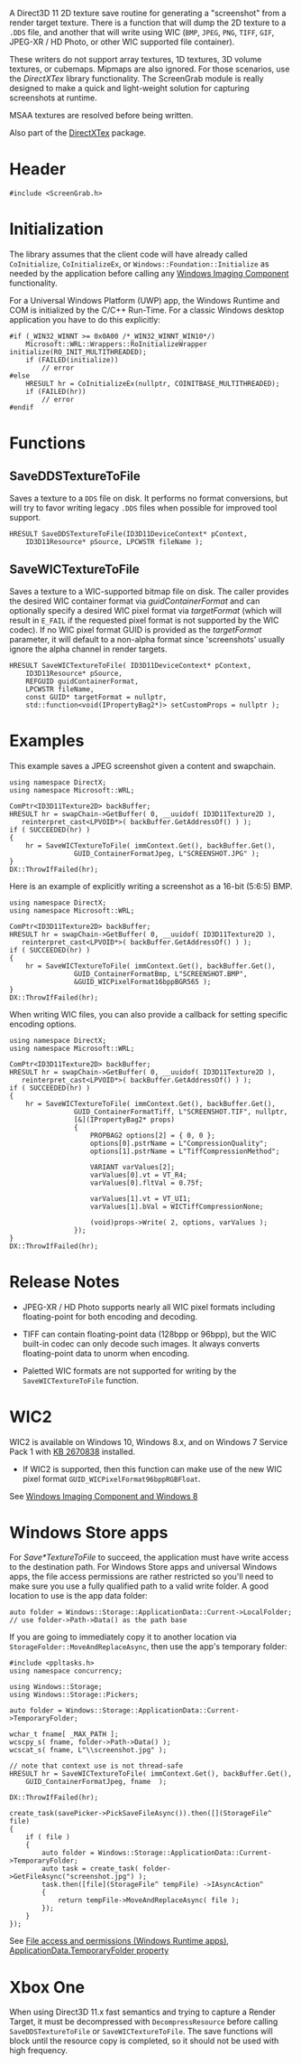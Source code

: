 A Direct3D 11 2D texture save routine for generating a "screenshot" from a render target texture. There is a function that will dump the 2D texture to a ``.DDS`` file, and another that will write using WIC (``BMP``, ``JPEG``, ``PNG``, ``TIFF``, ``GIF``, JPEG-XR / HD Photo, or other WIC supported file container).

These writers do not support array textures, 1D textures, 3D volume textures, or cubemaps. Mipmaps are also ignored. For those scenarios, use the _DirectXTex_ library functionality. The ScreenGrab module is really designed to make a quick and light-weight solution for capturing screenshots at runtime.

MSAA textures are resolved before being written.

Also part of the [DirectXTex](http://go.microsoft.com/fwlink/?LinkId=248926) package.

# Header
    #include <ScreenGrab.h>

# Initialization
The library assumes that the client code will have already called ``CoInitialize``, ``CoInitializeEx``, or ``Windows::Foundation::Initialize`` as needed by the application before calling any [Windows Imaging Component](https://msdn.microsoft.com/en-us/library/windows/desktop/ee719654.aspx) functionality.

For a Universal Windows Platform (UWP) app, the Windows Runtime and COM is initialized by the C/C++ Run-Time. For a classic Windows desktop application you have to do this explicitly:

    #if (_WIN32_WINNT >= 0x0A00 /*_WIN32_WINNT_WIN10*/)
        Microsoft::WRL::Wrappers::RoInitializeWrapper initialize(RO_INIT_MULTITHREADED);
        if (FAILED(initialize))
            // error
    #else
        HRESULT hr = CoInitializeEx(nullptr, COINITBASE_MULTITHREADED);
        if (FAILED(hr))
            // error
    #endif

# Functions
## SaveDDSTextureToFile
Saves a texture to a ``DDS`` file on disk. It performs no format conversions, but will try to favor writing legacy ``.DDS`` files when possible for improved tool support.

    HRESULT SaveDDSTextureToFile(ID3D11DeviceContext* pContext,
        ID3D11Resource* pSource, LPCWSTR fileName );

## SaveWICTextureToFile
Saves a texture to a WIC-supported bitmap file on disk. The caller provides the desired WIC container format via _guidContainerFormat_ and can optionally specify a desired WIC pixel format via _targetFormat_ (which will result in ``E_FAIL`` if the requested pixel format is not supported by the WIC codec). If no WIC pixel format GUID is provided as the _targetFormat_ parameter, it will default to a non-alpha format since 'screenshots' usually ignore the alpha channel in render targets.

    HRESULT SaveWICTextureToFile( ID3D11DeviceContext* pContext,
        ID3D11Resource* pSource,
        REFGUID guidContainerFormat, 
        LPCWSTR fileName,
        const GUID* targetFormat = nullptr,
        std::function<void(IPropertyBag2*)> setCustomProps = nullptr );

# Examples

This example saves a JPEG screenshot given a content and swapchain.

    using namespace DirectX;
    using namespace Microsoft::WRL;

    ComPtr<ID3D11Texture2D> backBuffer;
    HRESULT hr = swapChain->GetBuffer( 0, __uuidof( ID3D11Texture2D ),
       reinterpret_cast<LPVOID*>( backBuffer.GetAddressOf() ) );
    if ( SUCCEEDED(hr) )
    {
        hr = SaveWICTextureToFile( immContext.Get(), backBuffer.Get(),
                    GUID_ContainerFormatJpeg, L"SCREENSHOT.JPG" );
    }
    DX::ThrowIfFailed(hr);

Here is an example of explicitly writing a screenshot as a 16-bit (5:6:5) BMP.

    using namespace DirectX;
    using namespace Microsoft::WRL;

    ComPtr<ID3D11Texture2D> backBuffer;
    HRESULT hr = swapChain->GetBuffer( 0, __uuidof( ID3D11Texture2D ),
       reinterpret_cast<LPVOID*>( backBuffer.GetAddressOf() ) );
    if ( SUCCEEDED(hr) )
    {
        hr = SaveWICTextureToFile( immContext.Get(), backBuffer.Get(),
                    GUID_ContainerFormatBmp, L"SCREENSHOT.BMP",
                    &GUID_WICPixelFormat16bppBGR565 );
    }
    DX::ThrowIfFailed(hr);

When writing WIC files, you can also provide a callback for setting specific encoding options.

    using namespace DirectX;
    using namespace Microsoft::WRL;

    ComPtr<ID3D11Texture2D> backBuffer;
    HRESULT hr = swapChain->GetBuffer( 0, __uuidof( ID3D11Texture2D ),
       reinterpret_cast<LPVOID*>( backBuffer.GetAddressOf() ) );
    if ( SUCCEEDED(hr) )
    {
        hr = SaveWICTextureToFile( immContext.Get(), backBuffer.Get(),
                    GUID_ContainerFormatTiff, L"SCREENSHOT.TIF", nullptr,
                    [&](IPropertyBag2* props)
                    {
                        PROPBAG2 options[2] = { 0, 0 };
                        options[0].pstrName = L"CompressionQuality";
                        options[1].pstrName = L"TiffCompressionMethod";

                        VARIANT varValues[2];
                        varValues[0].vt = VT_R4;
                        varValues[0].fltVal = 0.75f;

                        varValues[1].vt = VT_UI1;
                        varValues[1].bVal = WICTiffCompressionNone;

                        (void)props->Write( 2, options, varValues ); 
                    });
    }
    DX::ThrowIfFailed(hr);

# Release Notes
* JPEG-XR / HD Photo supports nearly all WIC pixel formats including floating-point for both encoding and decoding.

* TIFF can contain floating-point data (128bpp or 96bpp), but the WIC built-in codec can only decode such images. It always converts floating-point data to unorm when encoding.

* Paletted WIC formats are not supported for writing by the ``SaveWICTextureToFile`` function.

# WIC2
WIC2 is available on Windows 10, Windows 8.x, and on Windows 7 Service Pack 1 with [KB 2670838](http://support.microsoft.com/kb/2670838) installed.

* If WIC2 is supported, then this function can make use of the new WIC pixel format ``GUID_WICPixelFormat96bppRGBFloat``.

See [Windows Imaging Component and Windows 8](http://blogs.msdn.com/b/chuckw/archive/2012/11/19/windows-imaging-component-and-windows-8.aspx)

# Windows Store apps
For _Save*TextureToFile_ to succeed, the application must have write access to the destination path. For Windows Store apps and universal Windows apps, the file access permissions are rather restricted so you'll need to make sure you use a fully qualified path to a valid write folder. A good location to use is the app data folder:

    auto folder = Windows::Storage::ApplicationData::Current->LocalFolder;
    // use folder->Path->Data() as the path base

If you are going to immediately copy it to another location via ``StorageFolder::MoveAndReplaceAsync``, then use the app's temporary folder:

    #include <ppltasks.h>
    using namespace concurrency;

    using Windows::Storage;
    using Windows::Storage::Pickers;

    auto folder = Windows::Storage::ApplicationData::Current->TemporaryFolder;

    wchar_t fname[ _MAX_PATH ];
    wcscpy_s( fname, folder->Path->Data() );
    wcscat_s( fname, L"\\screenshot.jpg" );

    // note that context use is not thread-safe
    HRESULT hr = SaveWICTextureToFile( immContext.Get(), backBuffer.Get(),
        GUID_ContainerFormatJpeg, fname  );

    DX::ThrowIfFailed(hr);

    create_task(savePicker->PickSaveFileAsync()).then([](StorageFile^ file)
    {
        if ( file )
        {
            auto folder = Windows::Storage::ApplicationData::Current->TemporaryFolder;
            auto task = create_task( folder->GetFileAsync("screenshot.jpg") );
            task.then([file](StorageFile^ tempFile) ->IAsyncAction^
            {
                return tempFile->MoveAndReplaceAsync( file );
            });
        }
    });

See [File access and permissions (Windows Runtime apps)](https://msdn.microsoft.com/en-us/library/windows/apps/hh967755.aspx), 
[ApplicationData.TemporaryFolder property](http://msdn.microsoft.com/en-us/library/windows/apps/xaml/windows.storage.applicationdata.temporaryfolder.aspx)

# Xbox One
When using Direct3D 11.x fast semantics and trying to capture a Render Target, it must be decompressed with ``DecompressResource`` before calling ``SaveDDSTextureToFile`` or ``SaveWICTextureToFile``. The save functions will block until the resource copy is completed, so it should not be used with high frequency.